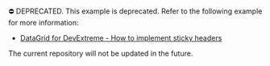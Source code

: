 ⛔ DEPRECATED. This example is deprecated. Refer to the following example for more information:

- [DataGrid for DevExtreme - How to implement sticky headers](https://github.com/DevExpress-Examples/devextreme-datagrid-sticky-headers)

The current repository will not be updated in the future.